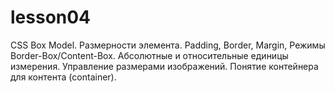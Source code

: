 # lesson04
CSS Box Model. Размерности элемента. Padding, Border, Margin, Режимы Border-Box/Content-Box. Абсолютные и относительные единицы измерения. Управление размерами изображений. Понятие контейнера для контента (container).
